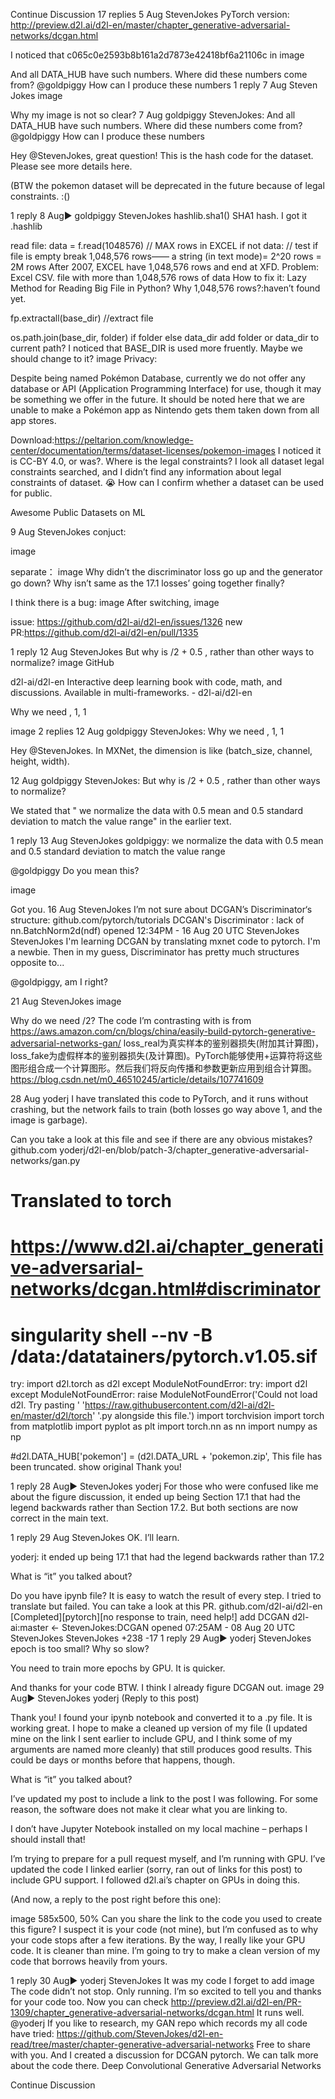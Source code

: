 Continue Discussion
17 replies
5 Aug
Steven​Jokes
PyTorch version: http://preview.d2l.ai/d2l-en/master/chapter_generative-adversarial-networks/dcgan.html

I noticed that c065c0e2593b8b161a2d7873e42418bf6a21106c in
image

And all DATA_HUB have such numbers.
Where did these numbers come from? @goldpiggy
How can I produce these numbers
1 reply
7 Aug
Steven​Jokes
image

Why my image is not so clear?
7 Aug
goldpiggy
 StevenJokes:
And all DATA_HUB have such numbers.
Where did these numbers come from? @goldpiggy
How can I produce these numbers

Hey @StevenJokes, great question! This is the hash code for the dataset. Please see more details here.

(BTW the pokemon dataset will be deprecated in the future because of legal constraints. :()

1 reply
8 Aug▶ goldpiggy
Steven​Jokes
hashlib.sha1() SHA1 hash. I got it .hashlib

read file:
                data = f.read(1048576) // MAX rows in EXCEL
                if not data:     // test if file is empty
                    break
1,048,576 rows—— a string (in text mode)= 2^20 rows = 2M rows
After 2007, EXCEL have 1,048,576 rows and end at XFD.
Problem: Excel CSV. file with more than 1,048,576 rows of data
How to fix it: Lazy Method for Reading Big File in Python?
Why 1,048,576 rows?:haven’t found yet.

fp.extractall(base_dir) //extract file

os.path.join(base_dir, folder) if folder else data_dir
add folder or data_dir to current path?
I noticed that BASE_DIR is used more fruently. Maybe we should change to it?
image
Privacy:

Despite being named Pokémon Database, currently we do not offer any database or API (Application Programming Interface) for use, though it may be something we offer in the future.
It should be noted here that we are unable to make a Pokémon app as Nintendo gets them taken down from all app stores.

Download:https://peltarion.com/knowledge-center/documentation/terms/dataset-licenses/pokemon-images
I noticed it is CC-BY 4.0, or was?. Where is the legal constraints?
I look all dataset legal constraints searched, and I didn’t find any information about legal constraints of dataset. :sob: How can I confirm whether a dataset can be used for public.

Awesome Public Datasets on ML

9 Aug
Steven​Jokes
conjuct:

image

separate：
image
Why didn’t the discriminator loss go up and the generator go down?
Why isn’t same as the 17.1 losses’ going together finally?

I think there is a bug:
image
After switching,
image

issue: https://github.com/d2l-ai/d2l-en/issues/1326
new PR:https://github.com/d2l-ai/d2l-en/pull/1335

1 reply
12 Aug
Steven​Jokes
But why is /2 + 0.5 , rather than other ways to normalize?
image
 GitHub

d2l-ai/d2l-en
Interactive deep learning book with code, math, and discussions. Available in multi-frameworks. - d2l-ai/d2l-en

Why we need , 1, 1

image
2 replies
12 Aug
goldpiggy
 StevenJokes:
Why we need , 1, 1

Hey @StevenJokes. In MXNet, the dimension is like (batch_size, channel, height, width).

12 Aug
goldpiggy
 StevenJokes:
But why is /2 + 0.5 , rather than other ways to normalize?

We stated that " we normalize the data with 0.5 mean and 0.5 standard deviation to match the value range" in the earlier text.

1 reply
13 Aug
Steven​Jokes
 goldpiggy:
we normalize the data with 0.5 mean and 0.5 standard deviation to match the value range

@goldpiggy
Do you mean this?

image

Got you.
16 Aug
Steven​Jokes
I’m not sure about DCGAN’s Discriminator‘s structure:
github.com/pytorch/tutorials
DCGAN's Discriminator : lack of nn.BatchNorm2d(ndf)
opened 12:34PM - 16 Aug 20 UTC
StevenJokes StevenJokes
I'm learning DCGAN by translating mxnet code to pytorch. I'm a newbie. Then in my guess, Discriminator has pretty much structures opposite to...

@goldpiggy, am I right?

21 Aug
Steven​Jokes
image

Why do we need /2?
The code I’m contrasting with is from https://aws.amazon.com/cn/blogs/china/easily-build-pytorch-generative-adversarial-networks-gan/
loss_real为真实样本的鉴别器损失(附加其计算图)，loss_fake为虚假样本的鉴别器损失(及计算图)。PyTorch能够使用+运算符将这些图形组合成一个计算图形。然后我们将反向传播和参数更新应用到组合计算图。
https://blog.csdn.net/m0_46510245/article/details/107741609

28 Aug
yoderj
I have translated this code to PyTorch, and it runs without crashing, but the network fails to train (both losses go way above 1, and the image is garbage).

Can you take a look at this file and see if there are any obvious mistakes?
github.com
yoderj/d2l-en/blob/patch-3/chapter_generative-adversarial-networks/gan.py
# Translated to torch
# https://www.d2l.ai/chapter_generative-adversarial-networks/dcgan.html#discriminator
#
# singularity shell --nv -B /data:/datatainers/pytorch.v1.05.sif
try:
    import d2l.torch as d2l
except ModuleNotFoundError:
    try:
        import d2l
    except ModuleNotFoundError:
        raise ModuleNotFoundError('Could not load d2l. Try pasting '
                                  'https://raw.githubusercontent.com/d2l-ai/d2l-en/master/d2l/torch'
                                  '.py alongside this file.')
import torchvision
import torch
from matplotlib import pyplot as plt
import torch.nn as nn
import numpy as np

#d2l.DATA_HUB['pokemon'] = (d2l.DATA_URL + 'pokemon.zip',
This file has been truncated. show original
Thank you!

1 reply
28 Aug▶ StevenJokes
yoderj
For those who were confused like me about the figure discussion, it ended up being Section 17.1 that had the legend backwards rather than Section 17.2. But both sections are now correct in the main text.

1 reply
29 Aug
Steven​Jokes
OK. I’ll learn.

 yoderj:
it ended up being 17.1 that had the legend backwards rather than 17.2

What is “it” you talked about?

Do you have ipynb file? It is easy to watch the result of every step.
I tried to translate but failed. You can take a look at this PR.
github.com/d2l-ai/d2l-en
[Completed][pytorch][no response to train, need help!] add DCGAN
d2l-ai:master ← StevenJokes:DCGAN
opened 07:25AM - 08 Aug 20 UTC
StevenJokes StevenJokes
+238 -17
1 reply
29 Aug▶ yoderj
Steven​Jokes
epoch is too small?
Why so slow?

You need to train more epochs by GPU.
It is quicker.

And thanks for your code BTW.
I think I already figure DCGAN out.
image
29 Aug▶ StevenJokes
yoderj
(Reply to this post)

Thank you! I found your ipynb notebook and converted it to a .py file. It is working great. I hope to make a cleaned up version of my file (I updated mine on the link I sent earlier to include GPU, and I think some of my arguments are named more cleanly) that still produces good results. This could be days or months before that happens, though.

What is “it” you talked about?

I’ve updated my post to include a link to the post I was following. For some reason, the software does not make it clear what you are linking to.

I don’t have Jupyter Notebook installed on my local machine – perhaps I should install that!

I’m trying to prepare for a pull request myself, and I’m running with GPU. I’ve updated the code I linked earlier (sorry, ran out of links for this post) to include GPU support. I followed d2l.ai’s chapter on GPUs in doing this.

(And now, a reply to the post right before this one):


image 585x500, 50%
Can you share the link to the code you used to create this figure? I suspect it is your code (not mine), but I’m confused as to why your code stops after a few iterations. By the way, I really like your GPU code. It is cleaner than mine. I’m going to try to make a clean version of my code that borrows heavily from yours.

1 reply
30 Aug▶ yoderj
Steven​Jokes
It was my code I forget to add image
The code didn’t not stop.
Only running. I’m so excited to tell you and thanks for your code too.
Now you can check http://preview.d2l.ai/d2l-en/PR-1309/chapter_generative-adversarial-networks/dcgan.html
It runs well.
@yoderj
If you like to research, my GAN repo which records my all code have tried:
https://github.com/StevenJokes/d2l-en-read/tree/master/chapter-generative-adversarial-networks
Free to share with you.
And I created a discussion for DCGAN pytorch.
We can talk more about the code there.
Deep Convolutional Generative Adversarial Networks

Continue Discussion
